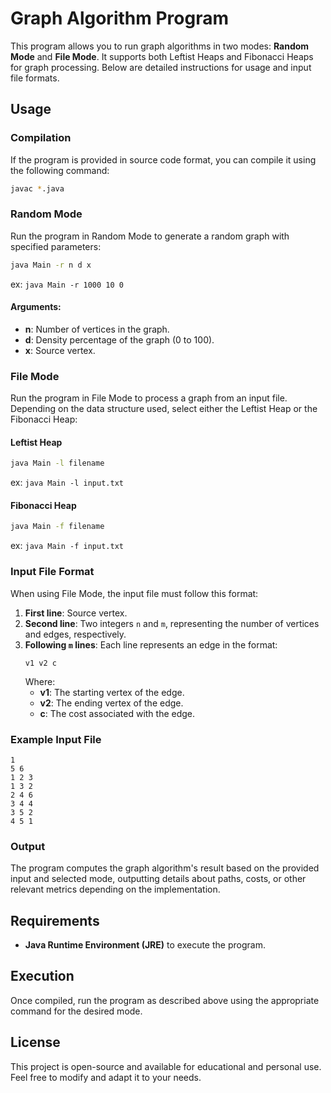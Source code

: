 # Graph Algorithm Program

This program allows you to run graph algorithms in two modes: **Random Mode** and **File Mode**. It supports both Leftist Heaps and Fibonacci Heaps for graph processing. Below are detailed instructions for usage and input file formats.

## Usage
### Compilation
If the program is provided in source code format, you can compile it using the following command:

```bash
javac *.java
```

### Random Mode
Run the program in Random Mode to generate a random graph with specified parameters:

```bash
java Main -r n d x
```
ex: ```java Main -r 1000 10 0```
#### Arguments:
- **n**: Number of vertices in the graph.
- **d**: Density percentage of the graph (0 to 100).
- **x**: Source vertex.

### File Mode
Run the program in File Mode to process a graph from an input file. Depending on the data structure used, select either the Leftist Heap or the Fibonacci Heap:

#### Leftist Heap
```bash
java Main -l filename
```
ex: ```java Main -l input.txt```
#### Fibonacci Heap
```bash
java Main -f filename
```
ex: ```java Main -f input.txt```
### Input File Format
When using File Mode, the input file must follow this format:

1. **First line**: Source vertex.
2. **Second line**: Two integers `n` and `m`, representing the number of vertices and edges, respectively.
3. **Following `m` lines**: Each line represents an edge in the format:
   ```
   v1 v2 c
   ```
   Where:
    - **v1**: The starting vertex of the edge.
    - **v2**: The ending vertex of the edge.
    - **c**: The cost associated with the edge.

### Example Input File
```
1
5 6
1 2 3
1 3 2
2 4 6
3 4 4
3 5 2
4 5 1
```

### Output
The program computes the graph algorithm's result based on the provided input and selected mode, outputting details about paths, costs, or other relevant metrics depending on the implementation.

## Requirements
- **Java Runtime Environment (JRE)** to execute the program.


## Execution
Once compiled, run the program as described above using the appropriate command for the desired mode.

## License
This project is open-source and available for educational and personal use. Feel free to modify and adapt it to your needs.
